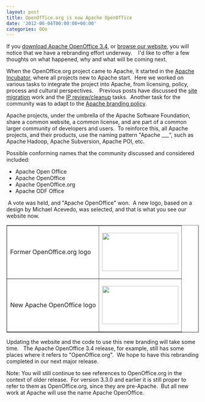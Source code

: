 ```yaml
---
layout: post
title: OpenOffice.org is now Apache OpenOffice
date: '2012-06-04T00:00:00+00:00'
categories: OOo
---
```

<p>If you <a href="http://download.openoffice.org">download Apache OpenOffice 3.4</a>, or <a href="http://www.openoffice.org">browse our website</a>, you will notice that we have a rebranding effort underway. &nbsp;&nbsp; I'd like to offer a few thoughts on what happened, why and what will be coming next.</p> 
  <p>When the OpenOffice.org project came to Apache, it started in the <a href="http://incubator.apache.org/">Apache Incubator</a>, where all projects new to Apache start.&nbsp; Here we worked on various tasks to integrate the project into Apache, from licensing, policy, process and cultural perspectives. &nbsp;&nbsp; Previous posts have discussed the <a href="https://blogs.apache.org/OOo/entry/an_apache_openoffice_timeline">site migration</a> work and the <a href="https://blogs.apache.org/OOo/entry/what_is_a_podling">IP review/cleanup</a> tasks.&nbsp; Another task for the community was to adapt to the <a href="http://www.apache.org/foundation/marks/pmcs.html">Apache branding policy</a>.</p> 
  <p>Apache projects, under the umbrella of the Apache Software Foundation, share a common website, a common license, and are part of a common larger community of developers and users.&nbsp; To reinforce this, all Apache projects, and their products, use the naming pattern &quot;Apache ___&quot;, such as Apache Hadoop, Apache Subversion, Apache POI, etc.</p> 
  <p>Possible conforming names that the community discussed and considered included:</p> 
  <ul> 
    <li>Apache Open Office</li> 
    <li>Apache OpenOffice</li> 
    <li>Apache OpenOffice.org</li> 
    <li>Apache ODF Office<br /></li> 
  </ul> 
  <p>&nbsp;A vote was held, and &quot;Apache OpenOffice&quot; won.&nbsp; A new logo, based on a design by Michael Acevedo, was selected, and that is what you see our website now.</p> 
  <p> </p> 
  <p> </p> 
  <table cellspacing="1" cellpadding="1" border="1" bgcolor="#ffffff" align="center"> 
    <tbody> 
      <tr> 
        <td>Former OpenOffice.org logo</td> 
        <td> 
          <p align="center"><img width="200" height="100" src="http://www.openoffice.org/images/ooo-logo.png" /> </p> 
        </td> 
      </tr> 
      <tr> 
        <td>New Apache OpenOffice logo<br /></td> 
        <td> 
          <p align="center"><img width="200" height="100" src="http://www.openoffice.org/images/AOO_logos/OOo_Website_v2_copy.png" /> </p> 
        </td> 
      </tr> 
    </tbody> 
  </table> 
  <p> </p> 
  <p> </p> 
  <p>Updating the website and the code to use this new branding will take some time.&nbsp;&nbsp; The Apache OpenOffice 3.4 release, for example, still has some places where it refers to &quot;OpenOffice.org&quot;.&nbsp; We hope to have this rebranding completed in our next major release.</p> 
  <p>Note: You will still continue to see references to OpenOffice.org in the context of older release.&nbsp; For version 3.3.0 and earlier it is still proper to refer to them as OpenOffice.org, since they are pre-Apache.&nbsp; But all new work at Apache will use the name Apache OpenOffice.<br /></p> 
  <p><br /></p>
